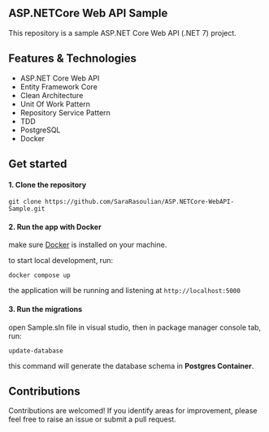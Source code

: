 ## ASP.NETCore Web API Sample

This repository is a sample ASP.NET Core Web API (.NET 7) project.

## Features & Technologies
- ASP.NET Core Web API
- Entity Framework Core
- Clean Architecture
- Unit Of Work Pattern
- Repository Service Pattern
- TDD
- PostgreSQL
- Docker

## Get started

#### 1. Clone the repository

`git clone https://github.com/SaraRasoulian/ASP.NETCore-WebAPI-Sample.git`


#### 2. Run the app with Docker

make sure [Docker](https://docs.docker.com/get-docker/) is installed on your machine.

to start local development, run:

`docker compose up`

the application will be running and listening at `http://localhost:5000`

#### 3. Run the migrations

open Sample.sln file in visual studio, then in package manager console tab, run:

`update-database`

this command will generate the database schema in __Postgres Container__.

## Contributions
Contributions are welcomed! If you identify areas for improvement, please feel free to raise an issue or submit a pull request.
